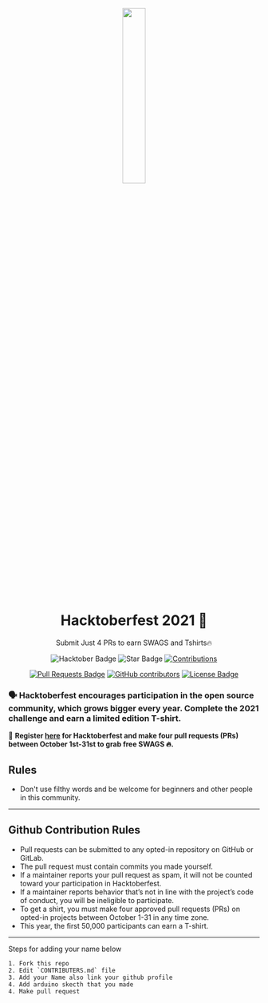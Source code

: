 
<p align="center">
    <a href="https://hacktoberfest.digitalocean.com/">
        <img src="https://raw.githubusercontent.com/keshavsingh4522/hacktoberfest2021/35fc6060c5ddead5792f29a2437fea160dbe9804/Assets/logo-hacktoberfest-full.f42e3b1.svg" width="30%">
    </a>
</p>

<h1 align="center"> Hacktoberfest 2021 🎉</h1>

<p align="center">Submit Just 4 PRs to earn SWAGS and Tshirts🔥</p>

<div align="center">
  
<img src="https://img.shields.io/badge/hacktoberfest-2021-blueviolet" alt="Hacktober Badge"/>
 <img src="https://img.shields.io/static/v1?label=%F0%9F%8C%9F&message=If%20Useful&style=style=flat&color=BC4E99" alt="Star Badge"/>
 <a href="https://github.com/ArduinoSriLankaCommunity" ><img src="https://img.shields.io/badge/Contributions-welcome-violet.svg?style=flat&logo=git" alt="Contributions" /></a>

<a href="https://github.com/ArduinoSriLankaCommunity/Hacktoberfest-2021/pulls"><img src="https://img.shields.io/github/issues-pr/ArduinoSriLankaCommunity/Hacktoberfest-2021" alt="Pull Requests Badge"/></a>
<a href="https://github.com/ArduinoSriLankaCommunity/Hacktoberfest-2021/graphs/contributors"><img alt="GitHub contributors" src="https://img.shields.io/github/contributors/ArduinoSriLankaCommunity/Hacktoberfest-2021?color=2b9348"></a>
<a href="https://github.com/ArduinoSriLankaCommunity/Hacktoberfest-2021/blob/master/LICENSE"><img src="https://img.shields.io/github/license/ArduinoSriLankaCommunity/Hacktoberfest-2021?color=2b9348" alt="License Badge"/></a>

</div>

### 🗣 Hacktoberfest encourages participation in the open source community, which grows bigger every year. Complete the 2021 challenge and earn a limited edition T-shirt.

📢 **Register [here](https://hacktoberfest.digitalocean.com) for Hacktoberfest and make four pull requests (PRs) between October 1st-31st to grab free SWAGS 🔥.**

## Rules

- Don't use filthy words and be welcome for beginners and other people in this community.

---

## Github Contribution Rules
- Pull requests can be submitted to any opted-in repository on GitHub or GitLab.
- The pull request must contain commits you made yourself.
- If a maintainer reports your pull request as spam, it will not be counted toward your participation in Hacktoberfest.
- If a maintainer reports behavior that’s not in line with the project’s code of conduct, you will be ineligible to participate.
- To get a shirt, you must make four approved pull requests (PRs) on opted-in projects between October 1-31 in any time zone.
- This year, the first 50,000 participants can earn a T-shirt.
---

Steps for adding your name below

    1. Fork this repo
    2. Edit `CONTRIBUTERS.md` file
    3. Add your Name also link your github profile
    4. Add arduino skecth that you made
    4. Make pull request


